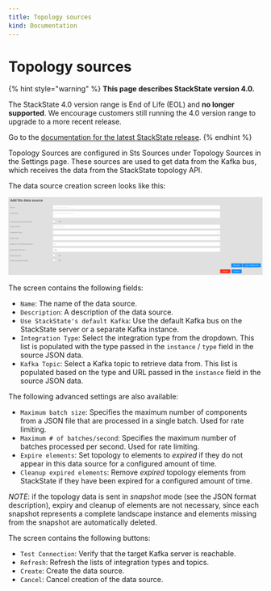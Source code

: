 ```yaml
---
title: Topology sources
kind: Documentation
---
```


# Topology sources


{% hint style="warning" %}
**This page describes StackState version 4.0.**

The StackState 4.0 version range is End of Life (EOL) and **no longer supported**. We encourage customers still running the 4.0 version range to upgrade to a more recent release.

Go to the [documentation for the latest StackState release](https://docs.stackstate.com/).
{% endhint %}

Topology Sources are configured in Sts Sources under Topology Sources in the Settings page. These sources are used to get data from the Kafka bus, which receives the data from the StackState topology API.

The data source creation screen looks like this:

![Add a data source screen](../.gitbook/assets/create-data-source-screen.png)

The screen contains the following fields:

* `Name`: The name of the data source.
* `Description`: A description of the data source.
* `Use StackState's default Kafka`: Use the default Kafka bus on the StackState server or a separate Kafka instance.
* `Integration Type`: Select the integration type from the dropdown. This list is populated with the type passed in the `instance` / `type` field in the source JSON data.
* `Kafka Topic`: Select a Kafka topic to retrieve data from. This list is populated based on the type and URL passed in the `instance` field in the source JSON data.

The following advanced settings are also available:

* `Maximum batch size`: Specifies the maximum number of components from a JSON file that are processed in a single batch. Used for rate limiting.
* `Maximum # of batches/second`: Specifies the maximum number of batches processed per second. Used for rate limiting.
* `Expire elements`: Set topology to elements to _expired_ if they do not appear in this data source for a configured amount of time.
* `Cleanup expired elements`: Remove _expired_ topology elements from StackState if they have been expired for a configured amount of time.

_NOTE_: if the topology data is sent in _snapshot_ mode \(see the JSON format description\), expiry and cleanup of elements are not necessary, since each snapshot represents a complete landscape instance and elements missing from the snapshot are automatically deleted.

The screen contains the following buttons:

* `Test Connection`: Verify that the target Kafka server is reachable.
* `Refresh`: Refresh the lists of integration types and topics.
* `Create`: Create the data source.
* `Cancel`: Cancel creation of the data source.


